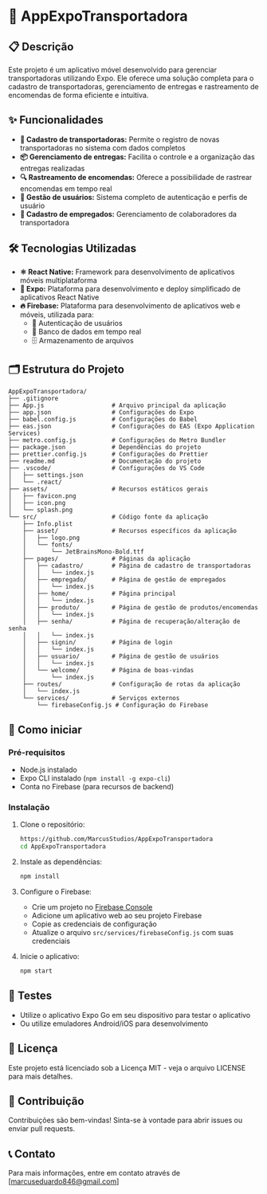 # 🚚 AppExpoTransportadora

## 📋 Descrição
Este projeto é um aplicativo móvel desenvolvido para gerenciar transportadoras utilizando Expo. Ele oferece uma solução completa para o cadastro de transportadoras, gerenciamento de entregas e rastreamento de encomendas de forma eficiente e intuitiva.

## ✨ Funcionalidades
- **📝 Cadastro de transportadoras:** Permite o registro de novas transportadoras no sistema com dados completos
- **📦 Gerenciamento de entregas:** Facilita o controle e a organização das entregas realizadas
- **🔍 Rastreamento de encomendas:** Oferece a possibilidade de rastrear encomendas em tempo real
- **👤 Gestão de usuários:** Sistema completo de autenticação e perfis de usuário
- **👷 Cadastro de empregados:** Gerenciamento de colaboradores da transportadora

## 🛠️ Tecnologias Utilizadas
- **⚛️ React Native:** Framework para desenvolvimento de aplicativos móveis multiplataforma
- **📱 Expo:** Plataforma para desenvolvimento e deploy simplificado de aplicativos React Native
- **🔥 Firebase:** Plataforma para desenvolvimento de aplicativos web e móveis, utilizada para:
  - 🔐 Autenticação de usuários
  - 💾 Banco de dados em tempo real
  - 🗄️ Armazenamento de arquivos

## 🗂️ Estrutura do Projeto
```
AppExpoTransportadora/
├── .gitignore
├── App.js                   # Arquivo principal da aplicação
├── app.json                 # Configurações do Expo
├── babel.config.js          # Configurações do Babel
├── eas.json                 # Configurações do EAS (Expo Application Services)
├── metro.config.js          # Configurações do Metro Bundler
├── package.json             # Dependências do projeto
├── prettier.config.js       # Configurações do Prettier
├── readme.md                # Documentação do projeto
├── .vscode/                 # Configurações do VS Code
│   ├── settings.json
│   └── .react/
├── assets/                  # Recursos estáticos gerais
│   ├── favicon.png
│   ├── icon.png
│   └── splash.png
└── src/                     # Código fonte da aplicação
    ├── Info.plist
    ├── asset/               # Recursos específicos da aplicação
    │   ├── logo.png
    │   └── fonts/
    │       └── JetBrainsMono-Bold.ttf
    ├── pages/               # Páginas da aplicação
    │   ├── cadastro/        # Página de cadastro de transportadoras
    │   │   └── index.js
    │   ├── empregado/       # Página de gestão de empregados
    │   │   └── index.js
    │   ├── home/            # Página principal
    │   │   └── index.js
    │   ├── produto/         # Página de gestão de produtos/encomendas
    │   │   └── index.js
    │   ├── senha/           # Página de recuperação/alteração de senha
    │   │   └── index.js
    │   ├── signin/          # Página de login
    │   │   └── index.js
    │   ├── usuario/         # Página de gestão de usuários
    │   │   └── index.js
    │   └── welcome/         # Página de boas-vindas
    │       └── index.js
    ├── routes/              # Configuração de rotas da aplicação
    │   └── index.js
    └── services/            # Serviços externos
        └── firebaseConfig.js # Configuração do Firebase
```

## 🚀 Como iniciar

### Pré-requisitos
- Node.js instalado
- Expo CLI instalado (`npm install -g expo-cli`)
- Conta no Firebase (para recursos de backend)

### Instalação
1. Clone o repositório:
   ```bash
   https://github.com/MarcusStudios/AppExpoTransportadora
   cd AppExpoTransportadora
   ```

2. Instale as dependências:
   ```bash
   npm install
   ```

3. Configure o Firebase:
   - Crie um projeto no [Firebase Console](https://console.firebase.google.com/)
   - Adicione um aplicativo web ao seu projeto Firebase
   - Copie as credenciais de configuração
   - Atualize o arquivo `src/services/firebaseConfig.js` com suas credenciais

4. Inicie o aplicativo:
   ```bash
   npm start
   ```

## 📱 Testes
- Utilize o aplicativo Expo Go em seu dispositivo para testar o aplicativo
- Ou utilize emuladores Android/iOS para desenvolvimento

## 📄 Licença
Este projeto está licenciado sob a Licença MIT - veja o arquivo LICENSE para mais detalhes.

## 👥 Contribuição
Contribuições são bem-vindas! Sinta-se à vontade para abrir issues ou enviar pull requests.

## 📞 Contato
Para mais informações, entre em contato através de [marcuseduardo846@gmail.com]
